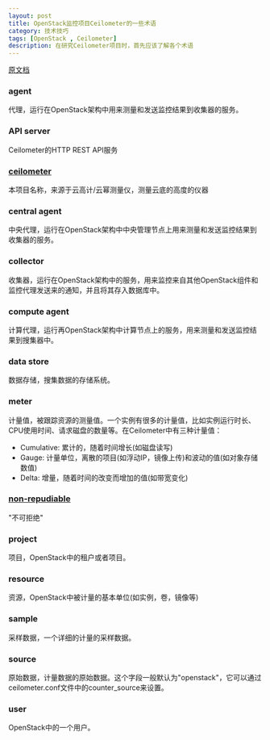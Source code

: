```yaml
---
layout: post
title: OpenStack监控项目Ceilometer的一些术语
category: 技术技巧
tags: [OpenStack , Ceilometer]
description: 在研究Ceilometer项目时，首先应该了解各个术语
---
```


[原文档](http://docs.openstack.org/developer/ceilometer/glossary.html#id3)

### agent
代理，运行在OpenStack架构中用来测量和发送监控结果到收集器的服务。

### API server
Ceilometer的HTTP REST API服务

### [ceilometer](http://en.wikipedia.org/wiki/Ceilometer)
本项目名称，来源于云高计/云幂测量仪，测量云底的高度的仪器

### central agent
中央代理，运行在OpenStack架构中中央管理节点上用来测量和发送监控结果到收集器的服务。

### collector
收集器，运行在OpenStack架构中的服务，用来监控来自其他OpenStack组件和监控代理发送来的通知，并且将其存入数据库中。

### compute agent
计算代理，运行再OpenStack架构中计算节点上的服务，用来测量和发送监控结果到搜集器中。

### data store
数据存储，搜集数据的存储系统。

### meter
计量值，被跟踪资源的测量值。一个实例有很多的计量值，比如实例运行时长、CPU使用时间、请求磁盘的数量等。在Ceilometer中有三种计量值：

- Cumulative: 累计的，随着时间增长(如磁盘读写)
- Gauge: 计量单位，离散的项目(如浮动IP，镜像上传)和波动的值(如对象存储数值)
- Delta: 增量，随着时间的改变而增加的值(如带宽变化)

### [non-repudiable](http://en.wikipedia.org/wiki/Non-repudiation)
"不可拒绝"

### project
项目，OpenStack中的租户或者项目。

### resource
资源，OpenStack中被计量的基本单位(如实例，卷，镜像等)

### sample
采样数据，一个详细的计量的采样数据。

### source
原始数据，计量数据的原始数据。这个字段一般默认为"openstack"，它可以通过ceilometer.conf文件中的counter_source来设置。

### user
OpenStack中的一个用户。